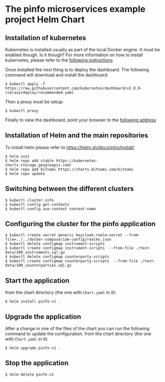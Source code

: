 The pinfo microservices example project Helm Chart
==================================================


Installation of kubernetes
--------------------------
Kubernetes is installed usually as part of the local Docker engine. It must be enabled though. Is it though?
For more information on how to install kubernetes, please refer to the [following instructions](https://kubernetes.io/docs/setup/)

Once installed the next thing is to deploy the dashboard. The following command will download and install the dashboard.

	$ kubectl apply -f https://raw.githubusercontent.com/kubernetes/dashboard/v2.0.0-rc6/aio/deploy/recommended.yaml

Then a proxy must be setup:

	$ kubectl proxy

Finally to view the dashboard, point your browser to the [following address](http://localhost:8001/api/v1/namespaces/kubernetes-dashboard/services/https:kubernetes-dashboard:/proxy/)

Installation of Helm and the main repositories
------------------------------------------
To install helm please refer to https://helm.sh/docs/intro/install/

	$ helm init
	$ helm repo add stable https://kubernetes-charts.storage.googleapis.com/
	$ helm repo add bitnami https://charts.bitnami.com/bitnami
	$ helm repo update

Switching between the different clusters
----------------------------------------
	$ kubectl cluster-info
	$ kubectl config get-contexts
	$ kubectl config use-context context-name

Configuring the cluster for the pinfo application 
-------------------------------------------------
	$ kubectl create secret generic keycloak-realm-secret --from-file=../../docker-compose/iam-config/realms.json
	$ kubectl delete configmap instrument-scripts
	$ kubectl create configmap instrument-scripts  --from-file ./test-data/200_instruments.sql.gz
	$ kubectl delete configmap counterparty-scripts
	$ kubectl create configmap counterparty-scripts  --from-file ./test-data/100_counterparties.sql.gz

Start the application
---------------------
from the chart directory (the one with `Chart.yaml` in it):

	$ helm install pinfo-v1 .

Upgrade the application
-----------------------
After a change in one of the files of the chart you can run the following command to update the configuration. from the chart directory (the one with `Chart.yaml` in it):

	$ helm upgrade pinfo-v1 .

Stop the application	
--------------------
	$ helm delete pinfo-v1
